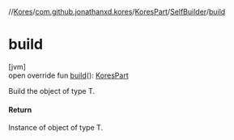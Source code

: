 //[Kores](../../../../index.md)/[com.github.jonathanxd.kores](../../index.md)/[KoresPart](../index.md)/[SelfBuilder](index.md)/[build](build.md)

# build

[jvm]\
open override fun [build](build.md)(): [KoresPart](../index.md)

Build the object of type T.

#### Return

Instance of object of type T.
